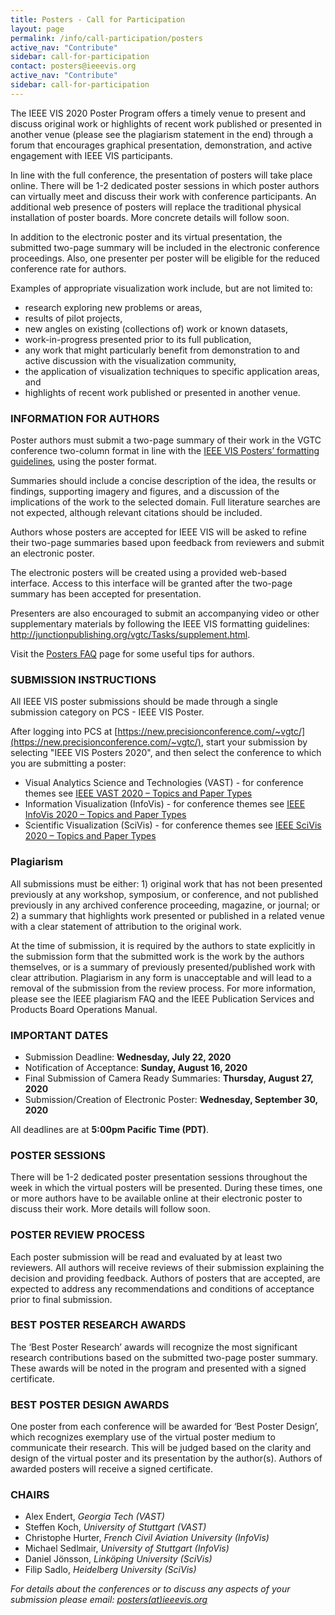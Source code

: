 ```yaml
---
title: Posters - Call for Participation
layout: page
permalink: /info/call-participation/posters
active_nav: "Contribute"
sidebar: call-for-participation
contact: posters@ieeevis.org
active_nav: "Contribute"
sidebar: call-for-participation
---
```


The IEEE VIS 2020 Poster Program offers a timely venue to present and discuss original work or highlights of recent work published or presented in another venue (please see the plagiarism statement in the end) through a forum that encourages graphical presentation, demonstration, and active engagement with IEEE VIS participants.

In line with the full conference, the presentation of posters will take place online. There will be 1-2 dedicated poster sessions in which poster authors can virtually meet and discuss their work with conference participants. An additional web presence of posters will replace the traditional physical installation of poster boards. More concrete details will follow soon.

In addition to the electronic poster and its virtual presentation, the submitted two-page summary will be included in the electronic conference proceedings. Also, one presenter per poster will be eligible for the reduced conference rate for authors.

Examples of appropriate visualization work include, but are not limited to:

* research exploring new problems or areas,
* results of pilot projects,
* new angles on existing (collections of) work or known datasets,
* work-in-progress presented prior to its full publication,
* any work that might particularly benefit from demonstration to and
  active discussion with the visualization community,
* the application of visualization techniques to
  specific application areas, and 
* highlights of recent work published or presented in another venue.

### INFORMATION FOR AUTHORS

Poster authors must submit a two-page summary of their work in the VGTC conference two-column format in line with the [IEEE VIS Posters’ formatting guidelines](http://junctionpublishing.org/vgtc/Track/vis.html), using the poster format.

Summaries should include a concise description of the idea, the results or findings, supporting imagery and figures, and a discussion of the implications of the work to the selected domain. Full literature searches are not expected, although relevant citations should be included.

Authors whose posters are accepted for IEEE VIS will be asked to refine their two-page summaries based upon feedback from reviewers and submit an electronic poster.

The electronic posters will be created using a provided web-based interface. Access to this interface will be granted after the two-page summary has been accepted for presentation.
  

Presenters are also encouraged to submit an accompanying video or other supplementary materials by following the IEEE VIS formatting guidelines: <http://junctionpublishing.org/vgtc/Tasks/supplement.html>.

Visit the [Posters FAQ](posters-faq) page for some useful tips for authors.

### SUBMISSION INSTRUCTIONS

All IEEE VIS poster submissions should be made through a single submission category on PCS - IEEE VIS Poster.

After logging into PCS at [https://new.precisionconference.com/~vgtc/](https://new.precisionconference.com/~vgtc/), start your submission by selecting "IEEE VIS Posters 2020", and then select the conference to which you are submitting a poster:

* Visual Analytics Science and Technologies (VAST) - for conference
  themes see [IEEE VAST 2020 – Topics and Paper Types](vast-paper-types)
* Information Visualization (InfoVis) - for conference themes see 
  [IEEE InfoVis 2020 – Topics and Paper Types](infovis-paper-types)
* Scientific Visualization (SciVis) - for conference themes see 
  [IEEE SciVis 2020 – Topics and Paper Types](scivis-paper-types)

### Plagiarism
All submissions must be either: 1) original work that has not been presented previously at any workshop, symposium, or conference, and not published previously in any archived conference proceeding, magazine, or journal; or 2) a summary that highlights work presented or published in a related venue with a clear statement of attribution to the original work.

At the time of submission, it is required by the authors to state explicitly in the submission form that the submitted work is the work by the authors themselves, or is a summary of previously presented/published work with clear attribution. Plagiarism in any form is unacceptable and will lead to a removal of the submission from the review process. For more information, please see the IEEE plagiarism FAQ and the IEEE Publication Services and Products Board Operations Manual.


### IMPORTANT DATES

* Submission Deadline: **Wednesday, July 22, 2020**
* Notification of Acceptance: **Sunday, August 16, 2020**
* Final Submission of Camera Ready Summaries: **Thursday, August 27, 2020**
* Submission/Creation of Electronic Poster: **Wednesday, September 30, 2020**

All deadlines are at **5:00pm Pacific Time (PDT)**.

### POSTER SESSIONS

There will be 1-2 dedicated poster presentation sessions throughout the week in which the virtual posters will be presented. During these times, one or more authors have to be available online at their electronic poster to discuss their work. More details will follow soon.

### POSTER REVIEW PROCESS

Each poster submission will be read and evaluated by at least two reviewers. All authors will receive reviews of their submission explaining the decision and providing feedback. Authors of posters that are accepted, are expected to address any recommendations and conditions of acceptance prior to final submission.

### BEST POSTER RESEARCH AWARDS 

The ‘Best Poster Research’ awards will recognize the most significant research contributions based on the submitted two-page poster summary. These awards will be noted in the program and presented with a signed certificate. 

### BEST POSTER DESIGN AWARDS

One poster from each conference will be awarded for ‘Best Poster Design’, which recognizes exemplary use of the virtual poster medium to communicate their research. This will be judged based on the clarity and design of the virtual poster and its presentation by the author(s). Authors of awarded posters will receive a signed certificate. 

### CHAIRS

* Alex Endert, *Georgia Tech (VAST)*
* Steffen Koch, *University of Stuttgart (VAST)*  
* Christophe Hurter, *French Civil Aviation University (InfoVis)*
* Michael Sedlmair, *University of Stuttgart (InfoVis)*  
* Daniel Jönsson, *Linköping University (SciVis)*  
* Filip Sadlo, *Heidelberg University (SciVis)* 



*For details about the conferences or to discuss any aspects of your submission please email: [posters(at)ieeevis.org](mailto:posters@ieeevis.org)*
